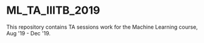 # ML_TA_IIITB_2019
This repository contains TA sessions work for the Machine Learning course, Aug '19 - Dec '19. 
